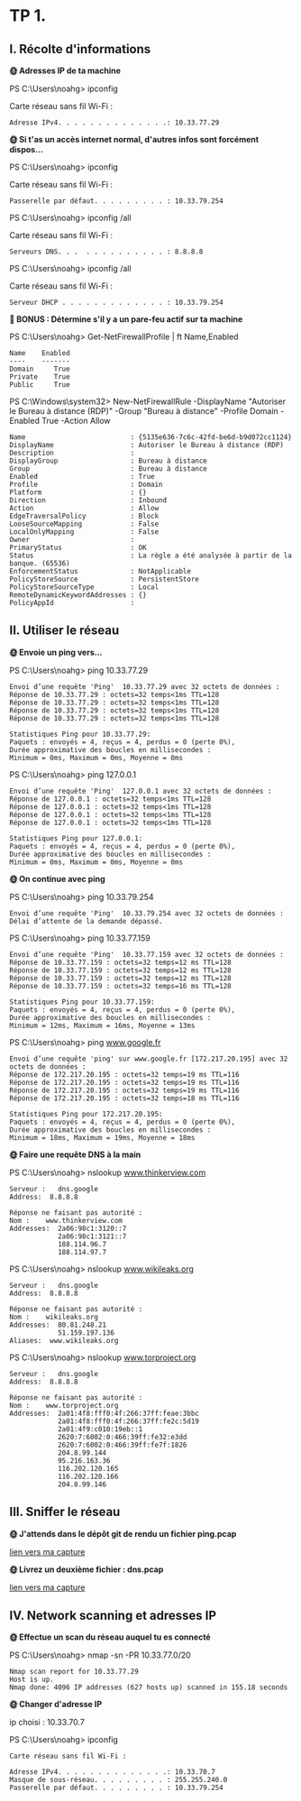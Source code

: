 # TP 1.

## I. Récolte d'informations
**🌞 Adresses IP de ta machine**

PS C:\Users\noahg> ipconfig

Carte réseau sans fil Wi-Fi :

    Adresse IPv4. . . . . . . . . . . . . .: 10.33.77.29

**🌞 Si t'as un accès internet normal, d'autres infos sont forcément dispos...**

PS C:\Users\noahg> ipconfig

Carte réseau sans fil Wi-Fi :

    Passerelle par défaut. . . . . . . . . : 10.33.79.254

PS C:\Users\noahg> ipconfig /all

Carte réseau sans fil Wi-Fi :
    
    Serveurs DNS. . .  . . . . . . . . . . : 8.8.8.8

PS C:\Users\noahg> ipconfig /all

Carte réseau sans fil Wi-Fi :

    Serveur DHCP . . . . . . . . . . . . . : 10.33.79.254

**🌟 BONUS : Détermine s'il y a un pare-feu actif sur ta machine**

PS C:\Users\noahg> Get-NetFirewallProfile | ft Name,Enabled

    Name    Enabled
    ----    -------
    Domain     True
    Private    True
    Public     True

PS C:\Windows\system32> New-NetFirewallRule -DisplayName "Autoriser le Bureau à distance (RDP)" -Group "Bureau à distance" -Profile Domain -Enabled True -Action Allow


    Name                          : {5135e636-7c6c-42fd-be6d-b9d072cc1124}
    DisplayName                   : Autoriser le Bureau à distance (RDP)
    Description                   :
    DisplayGroup                  : Bureau à distance
    Group                         : Bureau à distance
    Enabled                       : True
    Profile                       : Domain
    Platform                      : {}
    Direction                     : Inbound
    Action                        : Allow
    EdgeTraversalPolicy           : Block
    LooseSourceMapping            : False
    LocalOnlyMapping              : False
    Owner                         :
    PrimaryStatus                 : OK
    Status                        : La règle a été analysée à partir de la banque. (65536)
    EnforcementStatus             : NotApplicable
    PolicyStoreSource             : PersistentStore
    PolicyStoreSourceType         : Local
    RemoteDynamicKeywordAddresses : {}
    PolicyAppId                   :

## II. Utiliser le réseau
**🌞 Envoie un ping vers...**

PS C:\Users\noahg> ping 10.33.77.29

    Envoi d’une requête 'Ping'  10.33.77.29 avec 32 octets de données :
    Réponse de 10.33.77.29 : octets=32 temps<1ms TTL=128
    Réponse de 10.33.77.29 : octets=32 temps<1ms TTL=128
    Réponse de 10.33.77.29 : octets=32 temps<1ms TTL=128
    Réponse de 10.33.77.29 : octets=32 temps<1ms TTL=128

    Statistiques Ping pour 10.33.77.29:
    Paquets : envoyés = 4, reçus = 4, perdus = 0 (perte 0%),
    Durée approximative des boucles en millisecondes :
    Minimum = 0ms, Maximum = 0ms, Moyenne = 0ms

PS C:\Users\noahg> ping 127.0.0.1

    Envoi d’une requête 'Ping'  127.0.0.1 avec 32 octets de données :
    Réponse de 127.0.0.1 : octets=32 temps<1ms TTL=128
    Réponse de 127.0.0.1 : octets=32 temps<1ms TTL=128
    Réponse de 127.0.0.1 : octets=32 temps<1ms TTL=128
    Réponse de 127.0.0.1 : octets=32 temps<1ms TTL=128

    Statistiques Ping pour 127.0.0.1:
    Paquets : envoyés = 4, reçus = 4, perdus = 0 (perte 0%),
    Durée approximative des boucles en millisecondes :
    Minimum = 0ms, Maximum = 0ms, Moyenne = 0ms

**🌞 On continue avec ping**

PS C:\Users\noahg> ping 10.33.79.254

    Envoi d’une requête 'Ping'  10.33.79.254 avec 32 octets de données :
    Délai d’attente de la demande dépassé.

PS C:\Users\noahg> ping 10.33.77.159

    Envoi d’une requête 'Ping'  10.33.77.159 avec 32 octets de données :
    Réponse de 10.33.77.159 : octets=32 temps=12 ms TTL=128
    Réponse de 10.33.77.159 : octets=32 temps=12 ms TTL=128
    Réponse de 10.33.77.159 : octets=32 temps=12 ms TTL=128
    Réponse de 10.33.77.159 : octets=32 temps=16 ms TTL=128

    Statistiques Ping pour 10.33.77.159:
    Paquets : envoyés = 4, reçus = 4, perdus = 0 (perte 0%),
    Durée approximative des boucles en millisecondes :
    Minimum = 12ms, Maximum = 16ms, Moyenne = 13ms

PS C:\Users\noahg> ping www.google.fr

    Envoi d’une requête 'ping' sur www.google.fr [172.217.20.195] avec 32 octets de données :
    Réponse de 172.217.20.195 : octets=32 temps=19 ms TTL=116
    Réponse de 172.217.20.195 : octets=32 temps=19 ms TTL=116
    Réponse de 172.217.20.195 : octets=32 temps=19 ms TTL=116
    Réponse de 172.217.20.195 : octets=32 temps=18 ms TTL=116

    Statistiques Ping pour 172.217.20.195:
    Paquets : envoyés = 4, reçus = 4, perdus = 0 (perte 0%),
    Durée approximative des boucles en millisecondes :
    Minimum = 18ms, Maximum = 19ms, Moyenne = 18ms

**🌞 Faire une requête DNS à la main**

PS C:\Users\noahg> nslookup www.thinkerview.com

    Serveur :   dns.google
    Address:  8.8.8.8

    Réponse ne faisant pas autorité :
    Nom :    www.thinkerview.com
    Addresses:  2a06:98c1:3120::7
                2a06:98c1:3121::7
                188.114.96.7
                188.114.97.7

PS C:\Users\noahg> nslookup www.wikileaks.org

    Serveur :   dns.google
    Address:  8.8.8.8

    Réponse ne faisant pas autorité :
    Nom :    wikileaks.org
    Addresses:  80.81.248.21
                51.159.197.136
    Aliases:  www.wikileaks.org

PS C:\Users\noahg> nslookup www.torproject.org

    Serveur :   dns.google
    Address:  8.8.8.8

    Réponse ne faisant pas autorité :
    Nom :    www.torproject.org
    Addresses:  2a01:4f8:fff0:4f:266:37ff:feae:3bbc
                2a01:4f8:fff0:4f:266:37ff:fe2c:5d19
                2a01:4f9:c010:19eb::1
                2620:7:6002:0:466:39ff:fe32:e3dd
                2620:7:6002:0:466:39ff:fe7f:1826
                204.8.99.144
                95.216.163.36
                116.202.120.165
                116.202.120.166
                204.8.99.146

## III. Sniffer le réseau

**🌞 J'attends dans le dépôt git de rendu un fichier ping.pcap**

[lien vers ma capture](./ping.pcapng)

**🌞 Livrez un deuxième fichier : dns.pcap**

[lien vers ma capture](./dns.pcapng)

## IV. Network scanning et adresses IP

**🌞 Effectue un scan du réseau auquel tu es connecté**

PS C:\Users\noahg> nmap -sn -PR 10.33.77.0/20

    Nmap scan report for 10.33.77.29
    Host is up.
    Nmap done: 4096 IP addresses (627 hosts up) scanned in 155.18 seconds

**🌞 Changer d'adresse IP**

ip choisi : 10.33.70.7

PS C:\Users\noahg> ipconfig

    Carte réseau sans fil Wi-Fi :

    Adresse IPv4. . . . . . . . . . . . . .: 10.33.70.7
    Masque de sous-réseau. . . . . . . . . : 255.255.240.0
    Passerelle par défaut. . . . . . . . . : 10.33.79.254